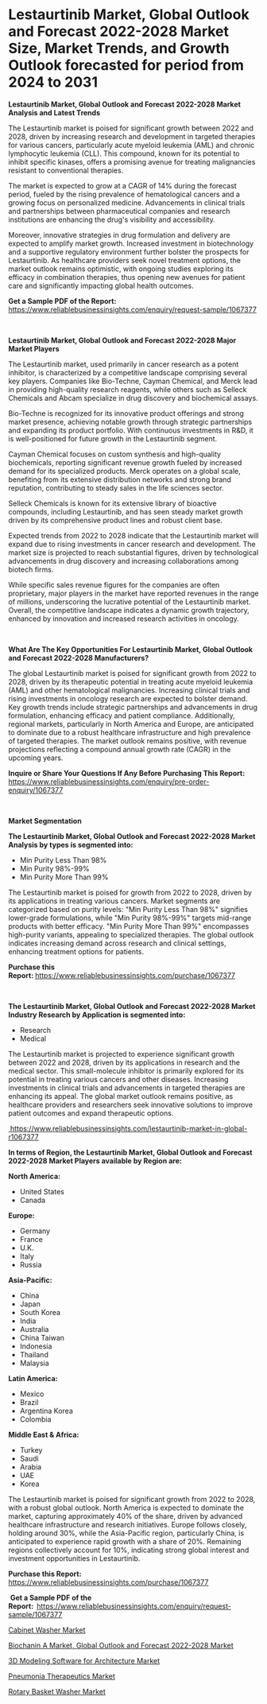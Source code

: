 <p><h1>Lestaurtinib Market, Global Outlook and Forecast 2022-2028 Market Size, Market Trends, and Growth Outlook forecasted for period from 2024 to 2031</h1></p><p><strong>Lestaurtinib Market, Global Outlook and Forecast 2022-2028 Market Analysis and Latest Trends</strong></p>
<p><p>The Lestaurtinib market is poised for significant growth between 2022 and 2028, driven by increasing research and development in targeted therapies for various cancers, particularly acute myeloid leukemia (AML) and chronic lymphocytic leukemia (CLL). This compound, known for its potential to inhibit specific kinases, offers a promising avenue for treating malignancies resistant to conventional therapies. </p><p>The market is expected to grow at a CAGR of 14% during the forecast period, fueled by the rising prevalence of hematological cancers and a growing focus on personalized medicine. Advancements in clinical trials and partnerships between pharmaceutical companies and research institutions are enhancing the drug's visibility and accessibility. </p><p>Moreover, innovative strategies in drug formulation and delivery are expected to amplify market growth. Increased investment in biotechnology and a supportive regulatory environment further bolster the prospects for Lestaurtinib. As healthcare providers seek novel treatment options, the market outlook remains optimistic, with ongoing studies exploring its efficacy in combination therapies, thus opening new avenues for patient care and significantly impacting global health outcomes.</p></p>
<p><strong>Get a Sample PDF of the Report:&nbsp;</strong> <a href="https://www.reliablebusinessinsights.com/enquiry/request-sample/1067377?utm_campaign=1113&utm_medium=2&utm_source=Github&utm_content=ia&utm_term=04122024&utm_id=lestaurtinib-market-global-outlook-and-forecast-2022-2028">https://www.reliablebusinessinsights.com/enquiry/request-sample/1067377</a></p>
<p>&nbsp;</p>
<p><strong>Lestaurtinib Market, Global Outlook and Forecast 2022-2028 Major Market Players</strong></p>
<p><p>The Lestaurtinib market, used primarily in cancer research as a potent inhibitor, is characterized by a competitive landscape comprising several key players. Companies like Bio-Techne, Cayman Chemical, and Merck lead in providing high-quality research reagents, while others such as Selleck Chemicals and Abcam specialize in drug discovery and biochemical assays.</p><p>Bio-Techne is recognized for its innovative product offerings and strong market presence, achieving notable growth through strategic partnerships and expanding its product portfolio. With continuous investments in R&D, it is well-positioned for future growth in the Lestaurtinib segment.</p><p>Cayman Chemical focuses on custom synthesis and high-quality biochemicals, reporting significant revenue growth fueled by increased demand for its specialized products. Merck operates on a global scale, benefiting from its extensive distribution networks and strong brand reputation, contributing to steady sales in the life sciences sector.</p><p>Selleck Chemicals is known for its extensive library of bioactive compounds, including Lestaurtinib, and has seen steady market growth driven by its comprehensive product lines and robust client base.</p><p>Expected trends from 2022 to 2028 indicate that the Lestaurtinib market will expand due to rising investments in cancer research and development. The market size is projected to reach substantial figures, driven by technological advancements in drug discovery and increasing collaborations among biotech firms.</p><p>While specific sales revenue figures for the companies are often proprietary, major players in the market have reported revenues in the range of millions, underscoring the lucrative potential of the Lestaurtinib market. Overall, the competitive landscape indicates a dynamic growth trajectory, enhanced by innovation and increased research activities in oncology.</p></p>
<p>&nbsp;</p>
<p><strong>What Are The Key Opportunities For Lestaurtinib Market, Global Outlook and Forecast 2022-2028 Manufacturers?</strong></p>
<p><p>The global Lestaurtinib market is poised for significant growth from 2022 to 2028, driven by its therapeutic potential in treating acute myeloid leukemia (AML) and other hematological malignancies. Increasing clinical trials and rising investments in oncology research are expected to bolster demand. Key growth trends include strategic partnerships and advancements in drug formulation, enhancing efficacy and patient compliance. Additionally, regional markets, particularly in North America and Europe, are anticipated to dominate due to a robust healthcare infrastructure and high prevalence of targeted therapies. The market outlook remains positive, with revenue projections reflecting a compound annual growth rate (CAGR) in the upcoming years.</p></p>
<p><strong>Inquire or Share Your Questions If Any Before Purchasing This Report:</strong> <a href="https://www.reliablebusinessinsights.com/enquiry/pre-order-enquiry/1067377?utm_campaign=1113&utm_medium=2&utm_source=Github&utm_content=ia&utm_term=04122024&utm_id=lestaurtinib-market-global-outlook-and-forecast-2022-2028">https://www.reliablebusinessinsights.com/enquiry/pre-order-enquiry/1067377</a></p>
<p>&nbsp;</p>
<p><strong>Market Segmentation</strong></p>
<p><strong>The Lestaurtinib Market, Global Outlook and Forecast 2022-2028 Market Analysis by types is segmented into:</strong></p>
<p><ul><li>Min Purity Less Than 98%</li><li>Min Purity 98%-99%</li><li>Min Purity More Than 99%</li></ul></p>
<p><p>The Lestaurtinib market is poised for growth from 2022 to 2028, driven by its applications in treating various cancers. Market segments are categorized based on purity levels: "Min Purity Less Than 98%" signifies lower-grade formulations, while "Min Purity 98%-99%" targets mid-range products with better efficacy. "Min Purity More Than 99%" encompasses high-purity variants, appealing to specialized therapies. The global outlook indicates increasing demand across research and clinical settings, enhancing treatment options for patients.</p></p>
<p><strong>Purchase this Report:&nbsp;</strong><a href="https://www.reliablebusinessinsights.com/purchase/1067377?utm_campaign=1113&utm_medium=2&utm_source=Github&utm_content=ia&utm_term=04122024&utm_id=lestaurtinib-market-global-outlook-and-forecast-2022-2028">https://www.reliablebusinessinsights.com/purchase/1067377</a></p>
<p>&nbsp;</p>
<p><strong>The Lestaurtinib Market, Global Outlook and Forecast 2022-2028 Market Industry Research by Application is segmented into:</strong></p>
<p><ul><li>Research</li><li>Medical</li></ul></p>
<p><p>The Lestaurtinib market is projected to experience significant growth between 2022 and 2028, driven by its applications in research and the medical sector. This small-molecule inhibitor is primarily explored for its potential in treating various cancers and other diseases. Increasing investments in clinical trials and advancements in targeted therapies are enhancing its appeal. The global market outlook remains positive, as healthcare providers and researchers seek innovative solutions to improve patient outcomes and expand therapeutic options.</p></p>
<p><a href="https://www.reliablebusinessinsights.com/lestaurtinib-market-in-global-r1067377?utm_campaign=1113&utm_medium=2&utm_source=Github&utm_content=ia&utm_term=04122024&utm_id=lestaurtinib-market-global-outlook-and-forecast-2022-2028">&nbsp;https://www.reliablebusinessinsights.com/lestaurtinib-market-in-global-r1067377</a></p>
<p><strong>In terms of Region, the Lestaurtinib Market, Global Outlook and Forecast 2022-2028 Market Players available by Region are:</strong></p>
<p>
    <p> <strong> North America: </strong>
        <ul>
            <li>United States</li>
            <li>Canada</li>
        </ul>
        </p> 
    <p> <strong> Europe: </strong>
        <ul>
            <li>Germany</li>
            <li>France</li>
            <li>U.K.</li>
            <li>Italy</li>
            <li>Russia</li>
        </ul>
        </p> 
    <p> <strong> Asia-Pacific: </strong>
        <ul>
            <li>China</li>
            <li>Japan</li>
            <li>South Korea</li>
            <li>India</li>
            <li>Australia</li>
            <li>China Taiwan</li>
            <li>Indonesia</li>
            <li>Thailand</li>
            <li>Malaysia</li>
        </ul>
        </p> 
    <p> <strong> Latin America: </strong>
        <ul>
            <li>Mexico</li>
            <li>Brazil</li>
            <li>Argentina Korea</li>
            <li>Colombia</li>
        </ul>
        </p> 
    <p> <strong> Middle East & Africa: </strong>
        <ul>
            <li>Turkey</li>
            <li>Saudi</li>
            <li>Arabia</li>
            <li>UAE</li>
            <li>Korea</li>
        </ul>
    </p>
    </p>
<p><p>The Lestaurtinib market is poised for significant growth from 2022 to 2028, with a robust global outlook. North America is expected to dominate the market, capturing approximately 40% of the share, driven by advanced healthcare infrastructure and research initiatives. Europe follows closely, holding around 30%, while the Asia-Pacific region, particularly China, is anticipated to experience rapid growth with a share of 20%. Remaining regions collectively account for 10%, indicating strong global interest and investment opportunities in Lestaurtinib.</p></p>
<p><strong>Purchase this Report: </strong><a href="https://www.reliablebusinessinsights.com/purchase/1067377?utm_campaign=1113&utm_medium=2&utm_source=Github&utm_content=ia&utm_term=04122024&utm_id=lestaurtinib-market-global-outlook-and-forecast-2022-2028">https://www.reliablebusinessinsights.com/purchase/1067377</a></p>
<p>&nbsp;<strong>Get a Sample PDF of the Report:&nbsp;&nbsp;</strong><a href="https://www.reliablebusinessinsights.com/enquiry/request-sample/1067377?utm_campaign=1113&utm_medium=2&utm_source=Github&utm_content=ia&utm_term=04122024&utm_id=lestaurtinib-market-global-outlook-and-forecast-2022-2028">https://www.reliablebusinessinsights.com/enquiry/request-sample/1067377</a></p>
<p><strong></strong></p>
<p><p><a href="https://issuu.com/reportprime-2/docs/cabinet-washer-market-size-2030.pptx?utm_campaign=1113&utm_medium=2&utm_source=Github&utm_content=ia&utm_term=04122024&utm_id=lestaurtinib-market-global-outlook-and-forecast-2022-2028">Cabinet Washer Market</a></p><p><a href="https://github.com/GenaGaines34/Market-Research-Report-List-1/blob/main/biochanin-a-market-global-outlook-and-forecast-2022-2028-market.md?utm_campaign=1113&utm_medium=2&utm_source=Github&utm_content=ia&utm_term=04122024&utm_id=lestaurtinib-market-global-outlook-and-forecast-2022-2028">Biochanin A Market, Global Outlook and Forecast 2022-2028 Market</a></p><p><a href="https://www.linkedin.com/pulse/in-depth-study-3d-modeling-software-architecture-market-2cyte?utm_campaign=1113&utm_medium=2&utm_source=Github&utm_content=ia&utm_term=04122024&utm_id=lestaurtinib-market-global-outlook-and-forecast-2022-2028">3D Modeling Software for Architecture Market</a></p><p><a href="https://www.linkedin.com/pulse/pneumonia-therapeutics-industry-report-market-share-if70e?utm_campaign=1113&utm_medium=2&utm_source=Github&utm_content=ia&utm_term=04122024&utm_id=lestaurtinib-market-global-outlook-and-forecast-2022-2028">Pneumonia Therapeutics Market</a></p><p><a href="https://issuu.com/reportprime-2/docs/rotary-basket-washer-market-size-2030.pptx?utm_campaign=1113&utm_medium=2&utm_source=Github&utm_content=ia&utm_term=04122024&utm_id=lestaurtinib-market-global-outlook-and-forecast-2022-2028">Rotary Basket Washer Market</a></p></p>